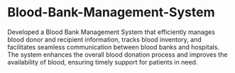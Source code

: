 # Blood-Bank-Management-System
Developed a Blood Bank Management System that efficiently manages blood donor and recipient information, tracks blood inventory, and facilitates seamless communication between blood banks and hospitals. The system enhances the overall blood donation process and improves the availability of blood, ensuring timely support for patients in need.
